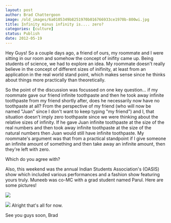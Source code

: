 ```yaml
---
layout: post
author: Brad Chattergoon
image: /old_images/6a0105349b8251970b016766933ce1970b-800wi.jpg
title: Infinity minus infinity is.... zero? 
categories: [culture]
status: Publish
date: 2012-05-19
---
```


Hey Guys! So a couple days ago, a friend of ours, my roommate and I were sitting in our room and somehow the concept of inifity came up. Being students of science, we had to explore an idea. My roommate doesn't really believe in the concept of different sizes of inifinity, at least from an application in the real world stand point, which makes sense since he thinks about things more practically than theoretically.

So the point of the discussion was focussed on one key question... if my roommate gave our friend infinite toothpaste and then he took away infinite toothpaste from my friend shortly after, does he necessarily now have no toothpaste at all? From the perspective of my friend (who will now be named "Juan" since I don't want to keep typing "my friend") and I, that situation doesn't imply zero toothpaste since we were thinking about the relative sizes of infinity. If he gave Juan infinite toothpaste at the size of the real numbers and then took away infinite toothpaste at the size of the natural numbers then Juan would still have infinite toothpaste. 
My roommate's argument was that from a practical standpoint if I give someone an infinite amount of something and then take away an infinite amount, then they're left with zero.

Which do you agree with?

Also, this weekend was the annual Indian Students Association's (OASIS) show which included various performances and a fashion show featuring yours truly. Muneeb was co-MC with a grad student named Parul. Here are some pictures!


![](/old_images/6a0105349b8251970b0163059f5dbd970d-800wi.jpg)

![](/old_images/6a0105349b8251970b016766933fab970b-800wi.jpg)
Alright that's all for now.

See you guys soon,
Brad
